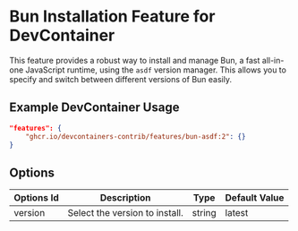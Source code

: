 
# Bun Installation Feature for DevContainer

This feature provides a robust way to install and manage Bun, a fast all-in-one JavaScript runtime, using the `asdf` version manager. This allows you to specify and switch between different versions of Bun easily.

## Example DevContainer Usage

```json
"features": {
    "ghcr.io/devcontainers-contrib/features/bun-asdf:2": {}
}
```

## Options

| Options Id | Description | Type | Default Value |
|-----|-----|-----|-----|
| version | Select the version to install. | string | latest |
